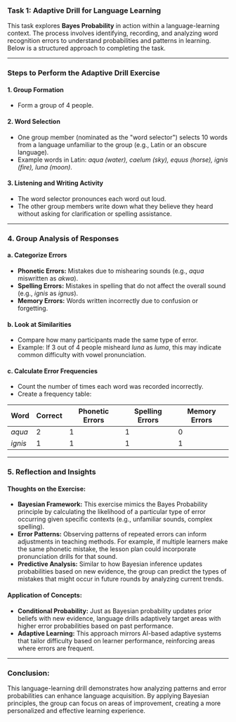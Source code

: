 ### **Task 1: Adaptive Drill for Language Learning**  

This task explores **Bayes Probability** in action within a language-learning context. The process involves identifying, recording, and analyzing word recognition errors to understand probabilities and patterns in learning. Below is a structured approach to completing the task.  

---

### **Steps to Perform the Adaptive Drill Exercise**  

#### **1. Group Formation**  
- Form a group of 4 people.  

#### **2. Word Selection**  
- One group member (nominated as the "word selector") selects 10 words from a language unfamiliar to the group (e.g., Latin or an obscure language).  
- Example words in Latin: *aqua (water), caelum (sky), equus (horse), ignis (fire), luna (moon)*.  

#### **3. Listening and Writing Activity**  
- The word selector pronounces each word out loud.  
- The other group members write down what they believe they heard without asking for clarification or spelling assistance.  

---

### **4. Group Analysis of Responses**  

#### **a. Categorize Errors**  
- **Phonetic Errors:** Mistakes due to mishearing sounds (e.g., *aqua* miswritten as *akwa*).  
- **Spelling Errors:** Mistakes in spelling that do not affect the overall sound (e.g., *ignis* as *ignus*).  
- **Memory Errors:** Words written incorrectly due to confusion or forgetting.  

#### **b. Look at Similarities**  
- Compare how many participants made the same type of error.  
- Example: If 3 out of 4 people misheard *luna* as *luma*, this may indicate common difficulty with vowel pronunciation.  

#### **c. Calculate Error Frequencies**  
- Count the number of times each word was recorded incorrectly.  
- Create a frequency table:  

| **Word** | **Correct** | **Phonetic Errors** | **Spelling Errors** | **Memory Errors** |  
|-----------|--------------|--------------------|--------------------|-----------------|  
| *aqua*   | 2             | 1                  | 1                  | 0               |  
| *ignis*  | 1             | 1                  | 1                  | 1               |  

---

### **5. Reflection and Insights**  

#### **Thoughts on the Exercise:**  
- **Bayesian Framework:** This exercise mimics the Bayes Probability principle by calculating the likelihood of a particular type of error occurring given specific contexts (e.g., unfamiliar sounds, complex spelling).  
- **Error Patterns:** Observing patterns of repeated errors can inform adjustments in teaching methods. For example, if multiple learners make the same phonetic mistake, the lesson plan could incorporate pronunciation drills for that sound.  
- **Predictive Analysis:** Similar to how Bayesian inference updates probabilities based on new evidence, the group can predict the types of mistakes that might occur in future rounds by analyzing current trends.  

#### **Application of Concepts:**  
- **Conditional Probability:** Just as Bayesian probability updates prior beliefs with new evidence, language drills adaptively target areas with higher error probabilities based on past performance.  
- **Adaptive Learning:** This approach mirrors AI-based adaptive systems that tailor difficulty based on learner performance, reinforcing areas where errors are frequent.  

---

### **Conclusion:**  
This language-learning drill demonstrates how analyzing patterns and error probabilities can enhance language acquisition. By applying Bayesian principles, the group can focus on areas of improvement, creating a more personalized and effective learning experience.